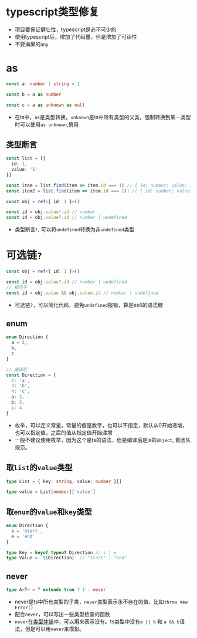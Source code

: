 # typescript类型修复

- 项目要保证健壮性，typescript是必不可少的
- 使用typescript后，增加了代码量，但是增加了可读性
- 不要满屏的`any`

# as

```ts
const a: number | string = 1

const b = a as number

const c = a as unknown as null
```

- 在ts中，`as`是类型转换，`unknown`是ts中所有类型的父类，强制转换到某一类型时可以使用`as unknown`,慎用

## 类型断言

```ts
const list = [{
  id: 1,
  value: '1'
}]

const item = list.find(item => item.id === 1) // { id: number; value: string } | undefined
const item2 = list.find(item => item.id === 1)! // { id: number; value: string }

const obj = ref<{ id: 1 }>()

const id = obj.value!.id // number
const id = obj.value?.id // number | undefined
```

- 类型断言`!`, 可以将`undefined`转换为非`undefined`类型

# 可选链`?`

```ts
const obj = ref<{ id: 1 }>()

const id = obj.value?.id // number | undefined
// 相当于
const id = obj.value && obj.value.id // number | undefined
```

- 可选链`?`，可以简化代码，避免`undefined`报错，算是es6的语法糖

## enum

```ts
enum Direction {
  a = 2,
  b,
  c
}

// 编译后
const Direction = {
  2: 'a',
  3: 'b',
  4: 'c',
  a: 2,
  b: 3,
  c: 4
}
```

- 枚举，可以定义常量，常量的值是数字，也可以不指定，默认从0开始递增，也可以指定值，之后的值从指定值开始递增
- 一般不建议使用枚举，因为这个是ts的语法，但是编译后是js的`object`, 看团队规范。

## 取`list`的`value`类型

```ts
type List = { key: string, value: number }[]

type value = List[number]['value']
```

## 取`enum`的`value`和`key`类型

```ts
enum Direction {
  s = 'start',
  e = 'end'
}

type Key = keyof typeof Direction // s | e
type Value = `${Direction}` // "start" | "end"
```

## never

```ts
type A<T> = T extends true ? 1 : never
```

- never是ts中所有类型的子类，`never`类型表示永不存在的值，比如`throw new Error()`
- 配合`never`，可以写出一些类型检查的函数
- `never`在[类型体操](https://github.com/type-challenges/type-challenges)中，可以用来表示没有。ts类型中没有`a || b` 和 `a && b`语法，但是可以用`never`来模拟。
